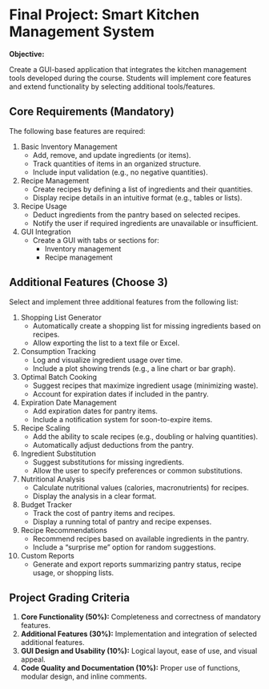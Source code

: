 # Final Project: Smart Kitchen Management System

**Objective:**

Create a GUI-based application that integrates the kitchen management tools developed during the course. Students will implement core features and extend functionality by selecting additional tools/features.

## Core Requirements **(Mandatory)**

The following base features are required:
1. Basic Inventory Management
	* Add, remove, and update ingredients (or items).
	* Track quantities of items in an organized structure.
	* Include input validation (e.g., no negative quantities).
2. Recipe Management
	* Create recipes by defining a list of ingredients and their quantities.
	* Display recipe details in an intuitive format (e.g., tables or lists).
3. Recipe Usage
	* Deduct ingredients from the pantry based on selected recipes.
	* Notify the user if required ingredients are unavailable or insufficient.
4. GUI Integration
	* Create a GUI with tabs or sections for:
      * Inventory management
      * Recipe management

## Additional Features **(Choose 3)**

Select and implement three additional features from the following list:
1. Shopping List Generator
	* Automatically create a shopping list for missing ingredients based on recipes.
	* Allow exporting the list to a text file or Excel.
2. Consumption Tracking
	* Log and visualize ingredient usage over time.
	* Include a plot showing trends (e.g., a line chart or bar graph).
3. Optimal Batch Cooking
	* Suggest recipes that maximize ingredient usage (minimizing waste).
	* Account for expiration dates if included in the pantry.
4. Expiration Date Management
	* Add expiration dates for pantry items.
	* Include a notification system for soon-to-expire items.
5. Recipe Scaling
	* Add the ability to scale recipes (e.g., doubling or halving quantities).
	* Automatically adjust deductions from the pantry.
6. Ingredient Substitution
	* Suggest substitutions for missing ingredients.
	* Allow the user to specify preferences or common substitutions.
7. Nutritional Analysis
	* Calculate nutritional values (calories, macronutrients) for recipes.
	* Display the analysis in a clear format.
8. Budget Tracker
	* Track the cost of pantry items and recipes.
	* Display a running total of pantry and recipe expenses.
9. Recipe Recommendations
	* Recommend recipes based on available ingredients in the pantry.
	* Include a “surprise me” option for random suggestions.
10. Custom Reports
	* Generate and export reports summarizing pantry status, recipe usage, or shopping lists.

## Project Grading Criteria

1. **Core Functionality (50%):** Completeness and correctness of mandatory features.
2. **Additional Features (30%):** Implementation and integration of selected additional features.
3. **GUI Design and Usability (10%):** Logical layout, ease of use, and visual appeal.
4. **Code Quality and Documentation (10%):** Proper use of functions, modular design, and inline comments.